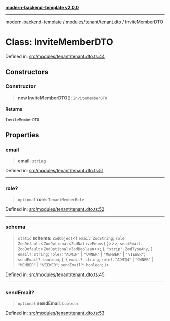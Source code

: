 [**modern-backend-template v2.0.0**](../../../../README.md)

***

[modern-backend-template](../../../../modules.md) / [modules/tenant/tenant.dto](../README.md) / InviteMemberDTO

# Class: InviteMemberDTO

Defined in: [src/modules/tenant/tenant.dto.ts:44](https://github.com/maemreyo/saas-4cus-nodejs/blob/1a77de11cd6eaefe66c31c7f5de281673fc25ce5/src/modules/tenant/tenant.dto.ts#L44)

## Constructors

### Constructor

> **new InviteMemberDTO**(): `InviteMemberDTO`

#### Returns

`InviteMemberDTO`

## Properties

### email

> **email**: `string`

Defined in: [src/modules/tenant/tenant.dto.ts:51](https://github.com/maemreyo/saas-4cus-nodejs/blob/1a77de11cd6eaefe66c31c7f5de281673fc25ce5/src/modules/tenant/tenant.dto.ts#L51)

***

### role?

> `optional` **role**: `TenantMemberRole`

Defined in: [src/modules/tenant/tenant.dto.ts:52](https://github.com/maemreyo/saas-4cus-nodejs/blob/1a77de11cd6eaefe66c31c7f5de281673fc25ce5/src/modules/tenant/tenant.dto.ts#L52)

***

### schema

> `static` **schema**: `ZodObject`\<\{ `email`: `ZodString`; `role`: `ZodDefault`\<`ZodOptional`\<`ZodNativeEnum`\<\{ \}\>\>\>; `sendEmail`: `ZodDefault`\<`ZodOptional`\<`ZodBoolean`\>\>; \}, `"strip"`, `ZodTypeAny`, \{ `email?`: `string`; `role?`: `"ADMIN"` \| `"OWNER"` \| `"MEMBER"` \| `"VIEWER"`; `sendEmail?`: `boolean`; \}, \{ `email?`: `string`; `role?`: `"ADMIN"` \| `"OWNER"` \| `"MEMBER"` \| `"VIEWER"`; `sendEmail?`: `boolean`; \}\>

Defined in: [src/modules/tenant/tenant.dto.ts:45](https://github.com/maemreyo/saas-4cus-nodejs/blob/1a77de11cd6eaefe66c31c7f5de281673fc25ce5/src/modules/tenant/tenant.dto.ts#L45)

***

### sendEmail?

> `optional` **sendEmail**: `boolean`

Defined in: [src/modules/tenant/tenant.dto.ts:53](https://github.com/maemreyo/saas-4cus-nodejs/blob/1a77de11cd6eaefe66c31c7f5de281673fc25ce5/src/modules/tenant/tenant.dto.ts#L53)
